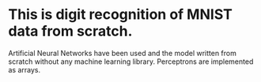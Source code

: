 # This is digit recognition of MNIST data from scratch. 

Artificial Neural Networks have been used and the model written from scratch without any machine learning library. Perceptrons are implemented as arrays. 